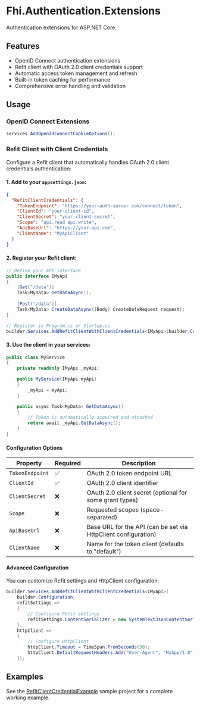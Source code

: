 ﻿# Fhi.Authentication.Extensions

Authentication extensions for ASP.NET Core.

## Features

- OpenID Connect authentication extensions
- Refit client with OAuth 2.0 client credentials support
- Automatic access token management and refresh
- Built-in token caching for performance
- Comprehensive error handling and validation

## Usage

### OpenID Connect Extensions

```csharp
services.AddOpenIdConnectCookieOptions();
```

### Refit Client with Client Credentials

Configure a Refit client that automatically handles OAuth 2.0 client credentials authentication:

#### 1. Add to your `appsettings.json`:

```json
{
  "RefitClientCredentials": {
    "TokenEndpoint": "https://your-auth-server.com/connect/token",
    "ClientId": "your-client-id",
    "ClientSecret": "your-client-secret",
    "Scope": "api.read api.write",
    "ApiBaseUrl": "https://your-api.com",
    "ClientName": "MyApiClient"
  }
}
```

#### 2. Register your Refit client:

```csharp
// Define your API interface
public interface IMyApi
{
    [Get("/data")]
    Task<MyData> GetDataAsync();
    
    [Post("/data")]
    Task<MyData> CreateDataAsync([Body] CreateDataRequest request);
}

// Register in Program.cs or Startup.cs
builder.Services.AddRefitClientWithClientCredentials<IMyApi>(builder.Configuration);
```

#### 3. Use the client in your services:

```csharp
public class MyService
{
    private readonly IMyApi _myApi;

    public MyService(IMyApi myApi)
    {
        _myApi = myApi;
    }

    public async Task<MyData> GetDataAsync()
    {
        // Token is automatically acquired and attached
        return await _myApi.GetDataAsync();
    }
}
```

#### Configuration Options

| Property | Required | Description |
|----------|----------|-------------|
| `TokenEndpoint` | ✅ | OAuth 2.0 token endpoint URL |
| `ClientId` | ✅ | OAuth 2.0 client identifier |
| `ClientSecret` | ❌ | OAuth 2.0 client secret (optional for some grant types) |
| `Scope` | ❌ | Requested scopes (space-separated) |
| `ApiBaseUrl` | ❌ | Base URL for the API (can be set via HttpClient configuration) |
| `ClientName` | ❌ | Name for the token client (defaults to "default") |

#### Advanced Configuration

You can customize Refit settings and HttpClient configuration:

```csharp
builder.Services.AddRefitClientWithClientCredentials<IMyApi>(
    builder.Configuration,
    refitSettings =>
    {
        // Configure Refit settings
        refitSettings.ContentSerializer = new SystemTextJsonContentSerializer();
    },
    httpClient =>
    {
        // Configure HttpClient
        httpClient.Timeout = TimeSpan.FromSeconds(30);
        httpClient.DefaultRequestHeaders.Add("User-Agent", "MyApp/1.0");
    });
```

## Examples

See the [RefitClientCredentialExample](../../samples/RefitClientCredentialExample/) sample project for a complete working example.

